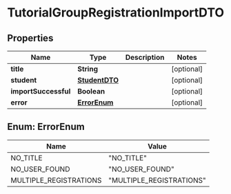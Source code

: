 

# TutorialGroupRegistrationImportDTO


## Properties

| Name | Type | Description | Notes |
|------------ | ------------- | ------------- | -------------|
|**title** | **String** |  |  [optional] |
|**student** | [**StudentDTO**](StudentDTO.md) |  |  [optional] |
|**importSuccessful** | **Boolean** |  |  [optional] |
|**error** | [**ErrorEnum**](#ErrorEnum) |  |  [optional] |



## Enum: ErrorEnum

| Name | Value |
|---- | -----|
| NO_TITLE | &quot;NO_TITLE&quot; |
| NO_USER_FOUND | &quot;NO_USER_FOUND&quot; |
| MULTIPLE_REGISTRATIONS | &quot;MULTIPLE_REGISTRATIONS&quot; |



